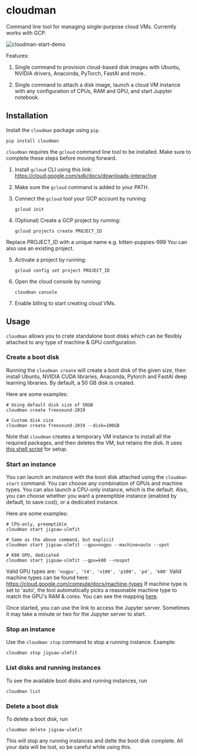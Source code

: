 # cloudman

Command line tool for managing single-purpose cloud VMs. Currently works with GCP.

![cloudman-start-demo](https://i.imgur.com/g2DEBgN.gif)

Features:

1. Single command to provision cloud-based disk images with Ubuntu, NVIDIA drivers, Anaconda, PyTorch, FastAI and more..

2. Single command to attach a disk image, launch a cloud VM instance with any configuration of CPUs, RAM and GPU, and start Jupyter notebook.

## Installation

Install the `cloudman` package using `pip`.

```
pip install cloudman
```

`cloudman` requires the `gcloud` command line tool to be installed. Make sure to complete these steps before moving forward.

1. Install `gcloud` CLI using this link: https://cloud.google.com/sdk/docs/downloads-interactive

2. Make sure the `gcloud` command is added to your PATH.

3. Connect the `gcloud` tool your GCP account by running:

   `gcloud init`

4. (Optional) Create a GCP project by running:

   `gcloud projects create PROJECT_ID`

Replace PROJECT_ID with a unique name e.g. kitten-puppies-999
You can also use an existing project.

5. Activate a project by running:

   `gcloud config set project PROJECT_ID`

6. Open the cloud console by running:

   `cloudman console`

7. Enable billing to start creating cloud VMs.

## Usage

`cloudman` allows you to crate standalone boot disks which can be flexibly attached to any type of machine & GPU configuration.

### Create a boot disk

Running the `cloudman create` will create a boot disk of the given size, then install Ubuntu, NVIDIA CUDA libraries, Anaconda, Pytorch and FastAI deep learning libraries. By default, a 50 GB disk is created.

Here are some examples:

```
# Using default disk size of 50GB
cloudman create freesound-2019
```

```
# Custom disk size
cloudman create freesound-2019 --disk=100GB
```

Note that `cloudman` creates a temporary VM instance to install all the required packages, and then deletes the VM, but retains the disk. It uses [this shell script](https://raw.githubusercontent.com/aakashns/cloudman/master/cloudman/setup-scripts/gcp-ubutnu-nvidia410-fastai.sh) for setup.

### Start an instance

You can launch an instance with the boot disk attached using the `cloudman start` command. You can choose any combination of GPUs and machine types. You can also launch a CPU-only instance, which is the default. Also, you can choose whether you want a preemptible instance (enabled by default, to save cost), or a dedicated instance.

Here are some examples:

```
# CPU-only, preemptible
cloudman start jigsaw-ulmfit

# Same as the above command, but explicit
cloudman start jigsaw-ulmfit --gpu=nogpu --machine=auto --spot

# K80 GPU, dedicated
cloudman start jigsaw-ulmfit --gpu=k80 --nospot

```

Valid GPU types are: `'nogpu', 't4', 'v100', 'p100', 'p4', 'k80'`
Valid machine types can be found here: https://cloud.google.com/compute/docs/machine-types
If machine type is set to 'auto', the tool automatically picks a reasonable machine type to match the GPU's RAM & cores. You can see the mapping [here](https://github.com/aakashns/cloudman/blob/master/cloudman/gcp/constants.py).

Once started, you can use the link to access the Jupyter server. Sometimes it may take a minute or two for the Jupyter server to start.

### Stop an instance

Use the `cloudman stop` command to stop a running instance. Example:

```
cloudman stop jigsaw-ulmfit
```

### List disks and running instances

To see the available boot disks and running instances, run

```
cloudman list
```

### Delete a boot disk

To delete a boot disk, run

```
cloudman delete jigsaw-ulmfit
```

This will stop any running instances and delte the boot disk complete. All your data will be lost, so be careful while using this.
